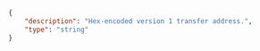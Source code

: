 ```json copy 
{
    "description": "Hex-encoded version 1 transfer address.",
    "type": "string"
} 
``` 
